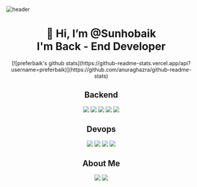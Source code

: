 ![header](https://capsule-render.vercel.app/api?type=wave&color=auto&height=300&section=header&text=Preferbaik&fontSize=70&desc=Back%20End%20Developer)

<div align=center><h1>👋 Hi, I’m @Sunhobaik <br> I'm Back - End Developer </h1></div>

<div align="center">[![preferbaik's github stats](https://github-readme-stats.vercel.app/api?username=preferbaik)](https://github.com/anuraghazra/github-readme-stats)</div>


<!-- ![Python](https://img.shields.io/badge/python-purple.svg?logo=python&logoColor=white&style=for-the-badge) -->
<!-- ![Django](https://img.shields.io/badge/django-green.svg?logo=django&logoColor=white&style=for-the-badge) -->
<!-- ![Typescript](https://img.shields.io/badge/typescript-blue.svg?logo=typescript&logoColor=white&style=for-the-badge) -->
<!-- ![Nestjs](https://img.shields.io/badge/nestjs-black.svg?logo=nestjs&logoColor=red&style=for-the-badge) -->
<!-- ![Javascript](https://img.shields.io/badge/javascript-yellow.svg?logo=javascript&logoColor=black&style=for-the-badge)
 -->
 <div align=center><h2>Backend</h2></div>
 
<div align="center"><a target="_blank"><img src="https://img.shields.io/badge/python-purple.svg?logo=python&logoColor=white&style=for-the-badge"/></a> <a target="_blank"><img src="https://img.shields.io/badge/django-green.svg?logo=django&logoColor=white&style=for-the-badge"/></a> <a target="_blank"><img src="https://img.shields.io/badge/typescript-blue.svg?logo=typescript&logoColor=white&style=for-the-badge"/></a> <a target="_blank"><img src="https://img.shields.io/badge/nestjs-black.svg?logo=nestjs&logoColor=red&style=for-the-badge"/></a> <a target="_blank"><img src="https://img.shields.io/badge/javascript-yellow.svg?logo=javascript&logoColor=black&style=for-the-badge"/></a></div>
  
<div align=center><h2>Devops</h2></div>

<!-- ![Mysql](https://img.shields.io/badge/mysql-purple.svg?logo=mysql&logoColor=orange&style=for-the-badge) -->
<!-- ![Elasticsearch](https://img.shields.io/badge/elasticsearch-grey.svg?logo=elasticsearch&logoColor=white&style=for-the-badge) -->
<!-- ![Docker](https://img.shields.io/badge/docker-blue.svg?logo=docker&logoColor=white&style=for-the-badge) -->
<!-- ![AWS](https://img.shields.io/badge/awazon-orange.svg?logo=amazon&logoColor=white&style=for-the-badge)
 -->
<div align="center"><a target="_blank"><img src="https://img.shields.io/badge/mysql-purple.svg?logo=mysql&logoColor=orange&style=for-the-badge"/></a> <a target="_blank"><img src="https://img.shields.io/badge/elasticsearch-grey.svg?logo=elasticsearch&logoColor=white&style=for-the-badge"/></a> <a target="_blank"><img src="https://img.shields.io/badge/docker-blue.svg?logo=docker&logoColor=white&style=for-the-badge"/></a> <a target="_blank"><img src="https://img.shields.io/badge/awazon-orange.svg?logo=amazon&logoColor=white&style=for-the-badge"/></a> </div>


<div align=center><h2>About Me</h2></div>
<div align="center"><a href="https://www.preferbaik.com/" target="_blank"><img src="https://img.shields.io/badge/portfolio-red.svg?logo=Photopea&logoColor=white&style=for-the-badge"/></a> <a href="https://velog.io/@baik9261" target="_blank"><img src="https://img.shields.io/badge/velog-green.svg?logo=vimeo&logoColor=white&style=for-the-badge"/></a></div>









